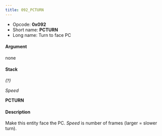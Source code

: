 ```yaml
---
title: 092_PCTURN
---
```


-   Opcode: **0x092**
-   Short name: **PCTURN**
-   Long name: Turn to face PC

#### Argument

none

#### Stack

  
*(?)*

*Speed*

**PCTURN**

#### Description

Make this entity face the PC. *Speed* is number of frames (larger = slower turn).
